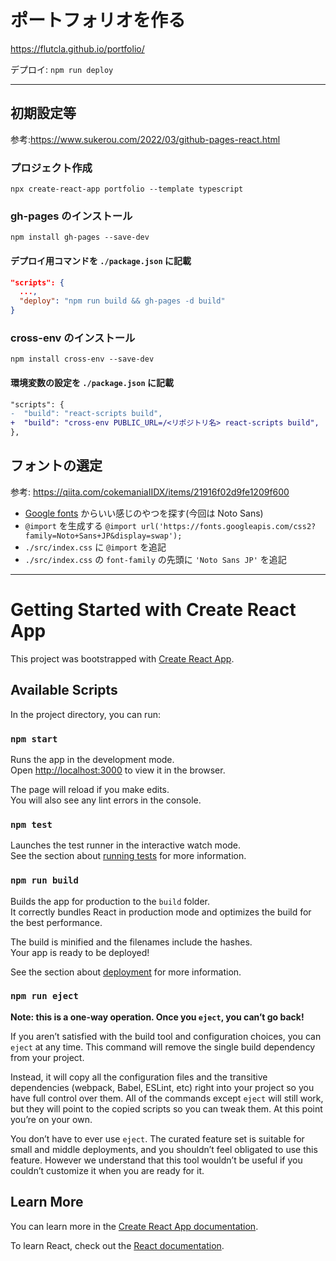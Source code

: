 # ポートフォリオを作る

https://flutcla.github.io/portfolio/

デプロイ: `npm run deploy`

---

## 初期設定等
参考:https://www.sukerou.com/2022/03/github-pages-react.html

### プロジェクト作成

`npx create-react-app portfolio --template typescript`

### gh-pages のインストール

`npm install gh-pages --save-dev`

#### デプロイ用コマンドを `./package.json` に記載
```json
"scripts": {
  ...,
  "deploy": "npm run build && gh-pages -d build"
}
```

### cross-env のインストール
`npm install cross-env --save-dev`

#### 環境変数の設定を `./package.json` に記載
```diff
"scripts": {
-  "build": "react-scripts build",
+  "build": "cross-env PUBLIC_URL=/<リポジトリ名> react-scripts build",
},
```

## フォントの選定
参考: https://qiita.com/cokemaniaIIDX/items/21916f02d9fe1209f600

- [Google fonts](https://fonts.google.com) からいい感じのやつを探す(今回は Noto Sans)
- `@import` を生成する `@import url('https://fonts.googleapis.com/css2?family=Noto+Sans+JP&display=swap');`
- `./src/index.css` に `@import` を追記
- `./src/index.css` の `font-family` の先頭に `'Noto Sans JP'` を追記


---

# Getting Started with Create React App

This project was bootstrapped with [Create React App](https://github.com/facebook/create-react-app).

## Available Scripts

In the project directory, you can run:

### `npm start`

Runs the app in the development mode.\
Open [http://localhost:3000](http://localhost:3000) to view it in the browser.

The page will reload if you make edits.\
You will also see any lint errors in the console.

### `npm test`

Launches the test runner in the interactive watch mode.\
See the section about [running tests](https://facebook.github.io/create-react-app/docs/running-tests) for more information.

### `npm run build`

Builds the app for production to the `build` folder.\
It correctly bundles React in production mode and optimizes the build for the best performance.

The build is minified and the filenames include the hashes.\
Your app is ready to be deployed!

See the section about [deployment](https://facebook.github.io/create-react-app/docs/deployment) for more information.

### `npm run eject`

**Note: this is a one-way operation. Once you `eject`, you can’t go back!**

If you aren’t satisfied with the build tool and configuration choices, you can `eject` at any time. This command will remove the single build dependency from your project.

Instead, it will copy all the configuration files and the transitive dependencies (webpack, Babel, ESLint, etc) right into your project so you have full control over them. All of the commands except `eject` will still work, but they will point to the copied scripts so you can tweak them. At this point you’re on your own.

You don’t have to ever use `eject`. The curated feature set is suitable for small and middle deployments, and you shouldn’t feel obligated to use this feature. However we understand that this tool wouldn’t be useful if you couldn’t customize it when you are ready for it.

## Learn More

You can learn more in the [Create React App documentation](https://facebook.github.io/create-react-app/docs/getting-started).

To learn React, check out the [React documentation](https://reactjs.org/).
